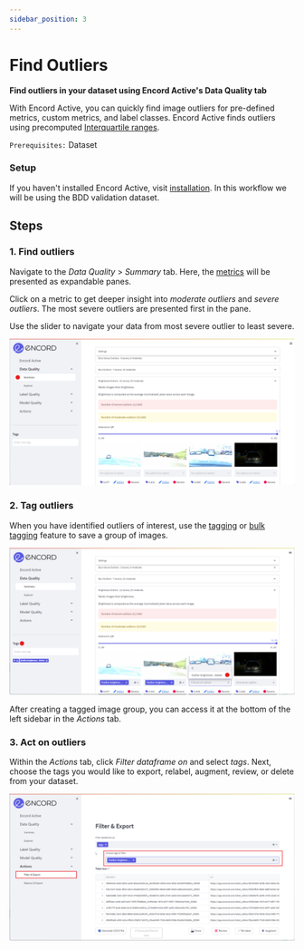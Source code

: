 ```yaml
---
sidebar_position: 3
---
```


# Find Outliers

**Find outliers in your dataset using Encord Active's Data Quality tab**


With Encord Active, you can quickly find image outliers for pre-defined metrics, custom metrics, and label classes. 
Encord Active finds outliers using precomputed [Interquartile ranges](/pages/data-quality/summary).

 `Prerequisites:` Dataset  

### Setup
If you haven't installed Encord Active, visit [installation](/installation). In this workflow we will be using the BDD validation dataset.

## Steps

### 1. Find outliers
Navigate to the _Data Quality_ > _Summary_ tab. Here, the [metrics](/category/metrics) will be presented as expandable panes. 

Click on a metric to get deeper insight into _moderate outliers_ and _severe outliers_. The most severe outliers are presented first in the pane.

Use the slider to navigate your data from most severe outlier to least severe.

![data-quality-outliers.png](../../images/data-quality-outliers.png)

### 2. Tag outliers
When you have identified outliers of interest, use the [tagging](/workflows/tags) or [bulk tagging](/workflows/tags) feature to save a group of images.

![data-quality-outliers-tagging.png](../../images/data-quality-outliers-tagging.png)

After creating a tagged image group, you can access it at the bottom of the left sidebar in the _Actions_ tab.

### 3. Act on outliers
Within the _Actions_ tab, click _Filter dataframe on_ and select _tags_. Next, choose the tags you would like to export, relabel, augment, review, or delete from your dataset.

![data-quality-outliers-action.png](../../images/data-quality-outliers-action.png)

